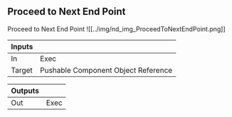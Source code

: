 ## Proceed to Next End Point
Proceed to Next End Point
![[../img/nd_img_ProceedToNextEndPoint.png]]

|Inputs||
|--|--|
| In | Exec |
| Target | Pushable Component Object Reference |

|Outputs||
|--|--|
| Out | Exec |
